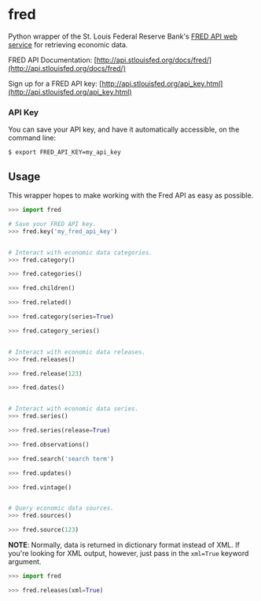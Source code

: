 fred
====

Python wrapper of the St. Louis Federal Reserve Bank's [FRED API web
service](http://api.stlouisfed.org/docs/fred/) for retrieving economic data.

FRED API Documentation:
[http://api.stlouisfed.org/docs/fred/](http://api.stlouisfed.org/docs/fred/)

Sign up for a FRED API key:
[http://api.stlouisfed.org/api_key.html](http://api.stlouisfed.org/api_key.html)

### API Key ###

You can save your API key, and have it automatically accessible, on the command line:

    $ export FRED_API_KEY=my_api_key


Usage
-----

This wrapper hopes to make working with the Fred API as easy as
possible.

```python
>>> import fred

# Save your FRED API key.
>>> fred.key('my_fred_api_key')


# Interact with economic data categories.
>>> fred.category()

>>> fred.categories()

>>> fred.children()

>>> fred.related()

>>> fred.category(series=True)

>>> fred.category_series()


# Interact with economic data releases.
>>> fred.releases()

>>> fred.release(123)

>>> fred.dates()


# Interact with economic data series.
>>> fred.series()

>>> fred.series(release=True)

>>> fred.observations()

>>> fred.search('search term')

>>> fred.updates()

>>> fred.vintage()


# Query economic data sources.
>>> fred.sources()

>>> fred.source(123)
```

**NOTE**: Normally, data is returned in dictionary format instead of XML. If you're
looking for XML output, however, just pass in the `xml=True` keyword argument.

```python
>>> import fred

>>> fred.releases(xml=True)
```
